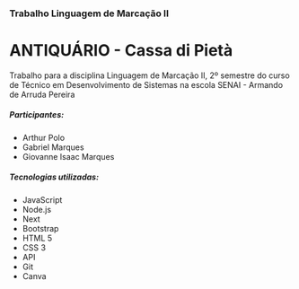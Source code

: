<h3>Trabalho Linguagem de Marcação II</h3>

<h1>ANTIQUÁRIO - Cassa di Pietà</h1>
<p>Trabalho para a disciplina Linguagem de Marcação II, 2º semestre do curso de Técnico em Desenvolvimento de Sistemas na escola SENAI - Armando de Arruda Pereira</p>

<h5>Participantes:</h5>
<ul>
  <li>Arthur Polo</li>
  <li>Gabriel Marques</li>
  <li>Giovanne Isaac Marques</li>
</ul>


<h5>Tecnologias utilizadas:</h5>
<ul>
  <li>JavaScript</li>
  <li>Node.js</li>
  <li>Next</li>
  <li>Bootstrap</li>
  <li>HTML 5</li>
  <li>CSS 3</li>
  <li>API</li>
  <li>Git</li>
  <li>Canva</li>
</ul>
